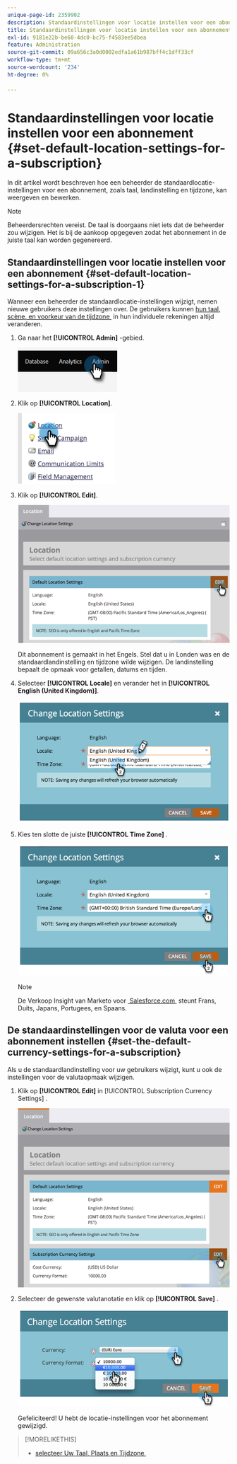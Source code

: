 ```yaml
---
unique-page-id: 2359902
description: Standaardinstellingen voor locatie instellen voor een abonnement - Marketo Docs - Productdocumentatie
title: Standaardinstellingen voor locatie instellen voor een abonnement
exl-id: 9181e22b-be60-4dc0-bc75-f4583ee5dbea
feature: Administration
source-git-commit: 09a656c3a0d0002edfa1a61b987bff4c1dff33cf
workflow-type: tm+mt
source-wordcount: '234'
ht-degree: 0%

---
```


# Standaardinstellingen voor locatie instellen voor een abonnement {#set-default-location-settings-for-a-subscription}

In dit artikel wordt beschreven hoe een beheerder de standaardlocatie-instellingen voor een abonnement, zoals taal, landinstelling en tijdzone, kan weergeven en bewerken.

>[!NOTE]
>
>Beheerdersrechten vereist. De taal is doorgaans niet iets dat de beheerder zou wijzigen. Het is bij de aankoop opgegeven zodat het abonnement in de juiste taal kan worden gegenereerd.

## Standaardinstellingen voor locatie instellen voor een abonnement {#set-default-location-settings-for-a-subscription-1}

Wanneer een beheerder de standaardlocatie-instellingen wijzigt, nemen nieuwe gebruikers deze instellingen over. De gebruikers kunnen [&#x200B; hun taal, scène, en voorkeur van de tijdzone &#x200B;](/help/marketo/product-docs/administration/settings/select-your-language-locale-and-time-zone.md) in hun individuele rekeningen altijd veranderen.

1. Ga naar het **[!UICONTROL Admin]** -gebied.

   ![](assets/set-default-location-settings-for-a-subscription-1.png)

1. Klik op **[!UICONTROL Location]**.

   ![](assets/set-default-location-settings-for-a-subscription-2.png)

1. Klik op **[!UICONTROL Edit]**.

   ![](assets/set-default-location-settings-for-a-subscription-3.png)

   Dit abonnement is gemaakt in het Engels. Stel dat u in Londen was en de standaardlandinstelling en tijdzone wilde wijzigen. De landinstelling bepaalt de opmaak voor getallen, datums en tijden.

1. Selecteer **[!UICONTROL Locale]** en verander het in **[!UICONTROL English (United Kingdom)]**.

   ![](assets/set-default-location-settings-for-a-subscription-4.png)

1. Kies ten slotte de juiste **[!UICONTROL Time Zone]** .

   ![](assets/set-default-location-settings-for-a-subscription-5.png)

   >[!NOTE]
   >
   >De Verkoop Insight van Marketo voor [&#x200B; Salesforce.com &#x200B;](https://salesforce.com/) steunt Frans, Duits, Japans, Portugees, en Spaans.

## De standaardinstellingen voor de valuta voor een abonnement instellen {#set-the-default-currency-settings-for-a-subscription}

Als u de standaardlandinstelling voor uw gebruikers wijzigt, kunt u ook de instellingen voor de valutaopmaak wijzigen.

1. Klik op **[!UICONTROL Edit]** in [!UICONTROL Subscription Currency Settings] .

   ![](assets/set-default-location-settings-for-a-subscription-6.png)

1. Selecteer de gewenste valutanotatie en klik op **[!UICONTROL Save]** .

   ![](assets/set-default-location-settings-for-a-subscription-7.png)

   Gefeliciteerd! U hebt de locatie-instellingen voor het abonnement gewijzigd.

>[!MORELIKETHIS]
>
>* [&#x200B; selecteer Uw Taal, Plaats en Tijdzone &#x200B;](/help/marketo/product-docs/administration/settings/select-your-language-locale-and-time-zone.md)
